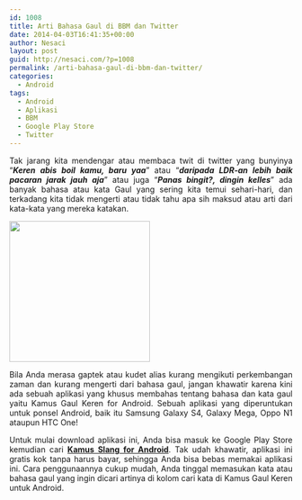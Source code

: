 ```yaml
---
id: 1008
title: Arti Bahasa Gaul di BBM dan Twitter
date: 2014-04-03T16:41:35+00:00
author: Nesaci
layout: post
guid: http://nesaci.com/?p=1008
permalink: /arti-bahasa-gaul-di-bbm-dan-twitter/
categories:
  - Android
tags:
  - Android
  - Aplikasi
  - BBM
  - Google Play Store
  - Twitter
---
```

<p style="text-align: justify;">
  Tak jarang kita mendengar atau membaca twit di twitter yang bunyinya “<strong><em>Keren abis boil kamu, baru yaa</em></strong>” atau “<strong><em>daripada LDR-an lebih baik pacaran jarak jauh aja</em></strong>” atau juga “<strong><em>Panas bingit?, dingin kelles</em></strong>” ada banyak bahasa atau kata Gaul yang sering kita temui sehari-hari, dan terkadang kita tidak mengerti atau tidak tahu apa sih maksud atau arti dari kata-kata yang mereka katakan.
</p>

<p style="text-align: justify;">
  <img loading="lazy" class="aligncenter" alt="" src="http://akucintakaudandia.files.wordpress.com/2014/04/kamus_250_1.png" width="250" height="250" />
</p>

<p style="text-align: justify;">
  Bila Anda merasa gaptek atau kudet alias kurang mengikuti perkembangan zaman dan kurang mengerti dari bahasa gaul, jangan khawatir karena kini ada sebuah aplikasi yang khusus membahas tentang bahasa dan kata gaul yaitu Kamus Gaul Keren for Android. Sebuah aplikasi yang diperuntukan untuk ponsel Android, baik itu Samsung Galaxy S4, Galaxy Mega, Oppo N1 ataupun HTC One!<!--more-->
</p>

<p style="text-align: justify;">
  Untuk mulai download aplikasi ini, Anda bisa masuk ke Google Play Store kemudian cari <a href="https://play.google.com/store/apps/details?id=com.nana.kamusgaulkeren" target="_blank"><strong>Kamus Slang for Android</strong></a>. Tak udah khawatir, aplikasi ini gratis kok tanpa harus bayar, sehingga Anda bisa bebas memakai aplikasi ini. Cara penggunaannya cukup mudah, Anda tinggal memasukan kata atau bahasa gaul yang ingin dicari artinya di kolom cari kata di Kamus Gaul Keren untuk Android.
</p>